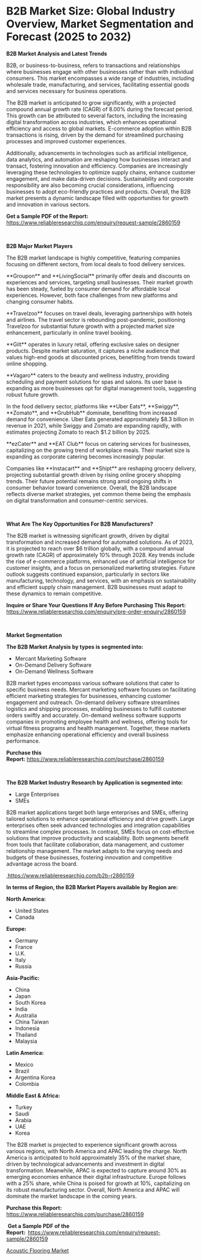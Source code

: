<p><h1>B2B Market Size: Global Industry Overview, Market Segmentation and Forecast (2025 to 2032)</h1></p><p><strong>B2B Market Analysis and Latest Trends</strong></p>
<p><p>B2B, or business-to-business, refers to transactions and relationships where businesses engage with other businesses rather than with individual consumers. This market encompasses a wide range of industries, including wholesale trade, manufacturing, and services, facilitating essential goods and services necessary for business operations.</p><p>The B2B market is anticipated to grow significantly, with a projected compound annual growth rate (CAGR) of 8.00% during the forecast period. This growth can be attributed to several factors, including the increasing digital transformation across industries, which enhances operational efficiency and access to global markets. E-commerce adoption within B2B transactions is rising, driven by the demand for streamlined purchasing processes and improved customer experiences.</p><p>Additionally, advancements in technologies such as artificial intelligence, data analytics, and automation are reshaping how businesses interact and transact, fostering innovation and efficiency. Companies are increasingly leveraging these technologies to optimize supply chains, enhance customer engagement, and make data-driven decisions. Sustainability and corporate responsibility are also becoming crucial considerations, influencing businesses to adopt eco-friendly practices and products. Overall, the B2B market presents a dynamic landscape filled with opportunities for growth and innovation in various sectors.</p></p>
<p><strong>Get a Sample PDF of the Report:&nbsp;</strong> <a href="https://www.reliableresearchiq.com/enquiry/request-sample/2860159?utm_campaign=3276&utm_medium=2&utm_source=Github&utm_content=ia&utm_term=12032025&utm_id=b2b">https://www.reliableresearchiq.com/enquiry/request-sample/2860159</a></p>
<p>&nbsp;</p>
<p><strong>B2B Major Market Players</strong></p>
<p><p>The B2B market landscape is highly competitive, featuring companies focusing on different sectors, from local deals to food delivery services.</p><p>**Groupon** and **LivingSocial** primarily offer deals and discounts on experiences and services, targeting small businesses. Their market growth has been steady, fueled by consumer demand for affordable local experiences. However, both face challenges from new platforms and changing consumer habits.</p><p>**Travelzoo** focuses on travel deals, leveraging partnerships with hotels and airlines. The travel sector is rebounding post-pandemic, positioning Travelzoo for substantial future growth with a projected market size enhancement, particularly in online travel booking.</p><p>**Gilt** operates in luxury retail, offering exclusive sales on designer products. Despite market saturation, it captures a niche audience that values high-end goods at discounted prices, benefitting from trends toward online shopping.</p><p>**Vagaro** caters to the beauty and wellness industry, providing scheduling and payment solutions for spas and salons. Its user base is expanding as more businesses opt for digital management tools, suggesting robust future growth.</p><p>In the food delivery sector, platforms like **Uber Eats**, **Swiggy**, **Zomato**, and **GrubHub** dominate, benefiting from increased demand for convenience. Uber Eats generated approximately $8.3 billion in revenue in 2021, while Swiggy and Zomato are expanding rapidly, with estimates projecting Zomato to reach $1.2 billion by 2025.</p><p>**ezCater** and **EAT Club** focus on catering services for businesses, capitalizing on the growing trend of workplace meals. Their market size is expanding as corporate catering becomes increasingly popular.</p><p>Companies like **Instacart** and **Shipt** are reshaping grocery delivery, projecting substantial growth driven by rising online grocery shopping trends. Their future potential remains strong amid ongoing shifts in consumer behavior toward convenience. Overall, the B2B landscape reflects diverse market strategies, yet common theme being the emphasis on digital transformation and consumer-centric services.</p></p>
<p>&nbsp;</p>
<p><strong>What Are The Key Opportunities For B2B Manufacturers?</strong></p>
<p><p>The B2B market is witnessing significant growth, driven by digital transformation and increased demand for automated solutions. As of 2023, it is projected to reach over $6 trillion globally, with a compound annual growth rate (CAGR) of approximately 10% through 2028. Key trends include the rise of e-commerce platforms, enhanced use of artificial intelligence for customer insights, and a focus on personalized marketing strategies. Future outlook suggests continued expansion, particularly in sectors like manufacturing, technology, and services, with an emphasis on sustainability and efficient supply chain management. B2B businesses must adapt to these dynamics to remain competitive.</p></p>
<p><strong>Inquire or Share Your Questions If Any Before Purchasing This Report:</strong> <a href="https://www.reliableresearchiq.com/enquiry/pre-order-enquiry/2860159?utm_campaign=3276&utm_medium=2&utm_source=Github&utm_content=ia&utm_term=12032025&utm_id=b2b">https://www.reliableresearchiq.com/enquiry/pre-order-enquiry/2860159</a></p>
<p>&nbsp;</p>
<p><strong>Market Segmentation</strong></p>
<p><strong>The B2B Market Analysis by types is segmented into:</strong></p>
<p><ul><li>Mercant Marketing Software</li><li>On-Demand Delivery Software</li><li>On-Demand Wellness Software</li></ul></p>
<p><p>B2B market types encompass various software solutions that cater to specific business needs. Mercant marketing software focuses on facilitating efficient marketing strategies for businesses, enhancing customer engagement and outreach. On-demand delivery software streamlines logistics and shipping processes, enabling businesses to fulfill customer orders swiftly and accurately. On-demand wellness software supports companies in promoting employee health and wellness, offering tools for virtual fitness programs and health management. Together, these markets emphasize enhancing operational efficiency and overall business performance.</p></p>
<p><strong>Purchase this Report:&nbsp;</strong><a href="https://www.reliableresearchiq.com/purchase/2860159?utm_campaign=3276&utm_medium=2&utm_source=Github&utm_content=ia&utm_term=12032025&utm_id=b2b">https://www.reliableresearchiq.com/purchase/2860159</a></p>
<p>&nbsp;</p>
<p><strong>The B2B Market Industry Research by Application is segmented into:</strong></p>
<p><ul><li>Large Enterprises</li><li>SMEs</li></ul></p>
<p><p>B2B market applications target both large enterprises and SMEs, offering tailored solutions to enhance operational efficiency and drive growth. Large enterprises often seek advanced technologies and integration capabilities to streamline complex processes. In contrast, SMEs focus on cost-effective solutions that improve productivity and scalability. Both segments benefit from tools that facilitate collaboration, data management, and customer relationship management. The market adapts to the varying needs and budgets of these businesses, fostering innovation and competitive advantage across the board.</p></p>
<p><a href="https://www.reliableresearchiq.com/b2b-r2860159?utm_campaign=3276&utm_medium=2&utm_source=Github&utm_content=ia&utm_term=12032025&utm_id=b2b">&nbsp;https://www.reliableresearchiq.com/b2b-r2860159</a></p>
<p><strong>In terms of Region, the B2B Market Players available by Region are:</strong></p>
<p>
    <p> <strong> North America: </strong>
        <ul>
            <li>United States</li>
            <li>Canada</li>
        </ul>
        </p> 
    <p> <strong> Europe: </strong>
        <ul>
            <li>Germany</li>
            <li>France</li>
            <li>U.K.</li>
            <li>Italy</li>
            <li>Russia</li>
        </ul>
        </p> 
    <p> <strong> Asia-Pacific: </strong>
        <ul>
            <li>China</li>
            <li>Japan</li>
            <li>South Korea</li>
            <li>India</li>
            <li>Australia</li>
            <li>China Taiwan</li>
            <li>Indonesia</li>
            <li>Thailand</li>
            <li>Malaysia</li>
        </ul>
        </p> 
    <p> <strong> Latin America: </strong>
        <ul>
            <li>Mexico</li>
            <li>Brazil</li>
            <li>Argentina Korea</li>
            <li>Colombia</li>
        </ul>
        </p> 
    <p> <strong> Middle East & Africa: </strong>
        <ul>
            <li>Turkey</li>
            <li>Saudi</li>
            <li>Arabia</li>
            <li>UAE</li>
            <li>Korea</li>
        </ul>
    </p>
    </p>
<p><p>The B2B market is projected to experience significant growth across various regions, with North America and APAC leading the charge. North America is anticipated to hold approximately 35% of the market share, driven by technological advancements and investment in digital transformation. Meanwhile, APAC is expected to capture around 30% as emerging economies enhance their digital infrastructure. Europe follows with a 25% share, while China is poised for growth at 10%, capitalizing on its robust manufacturing sector. Overall, North America and APAC will dominate the market landscape in the coming years.</p></p>
<p><strong>Purchase this Report: </strong><a href="https://www.reliableresearchiq.com/purchase/2860159?utm_campaign=3276&utm_medium=2&utm_source=Github&utm_content=ia&utm_term=12032025&utm_id=b2b">https://www.reliableresearchiq.com/purchase/2860159</a></p>
<p>&nbsp;<strong>Get a Sample PDF of the Report:&nbsp;&nbsp;</strong><a href="https://www.reliableresearchiq.com/enquiry/request-sample/2860159?utm_campaign=3276&utm_medium=2&utm_source=Github&utm_content=ia&utm_term=12032025&utm_id=b2b">https://www.reliableresearchiq.com/enquiry/request-sample/2860159</a></p>
<p><strong></strong></p>
<p><p><a href="https://github.com/biyajausenik/Market-Research-Report-List-1/blob/main/acoustic-flooring-market.md?utm_campaign=3276&utm_medium=2&utm_source=Github&utm_content=ia&utm_term=12032025&utm_id=b2b">Acoustic Flooring Market</a></p></p>
